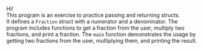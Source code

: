 Hi!\
This program is an exercise to practice passing and returning structs.\
It defines a `Fraction` struct with a numerator and a denominator. The program includes functions to get a fraction from the user, multiply two fractions, and print a fraction. The `main` function demonstrates the usage by getting two fractions from the user, multiplying them, and printing the result.